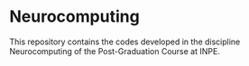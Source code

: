 # Neurocomputing
This repository contains the codes developed in the discipline Neurocomputing of the Post-Graduation Course at INPE.
